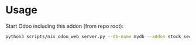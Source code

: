 # Usage

Start Odoo including this addon (from repo root):

```bash
python3 scripts/nix_odoo_web_server.py --db-name mydb --addon stock_secondary_unit
```
